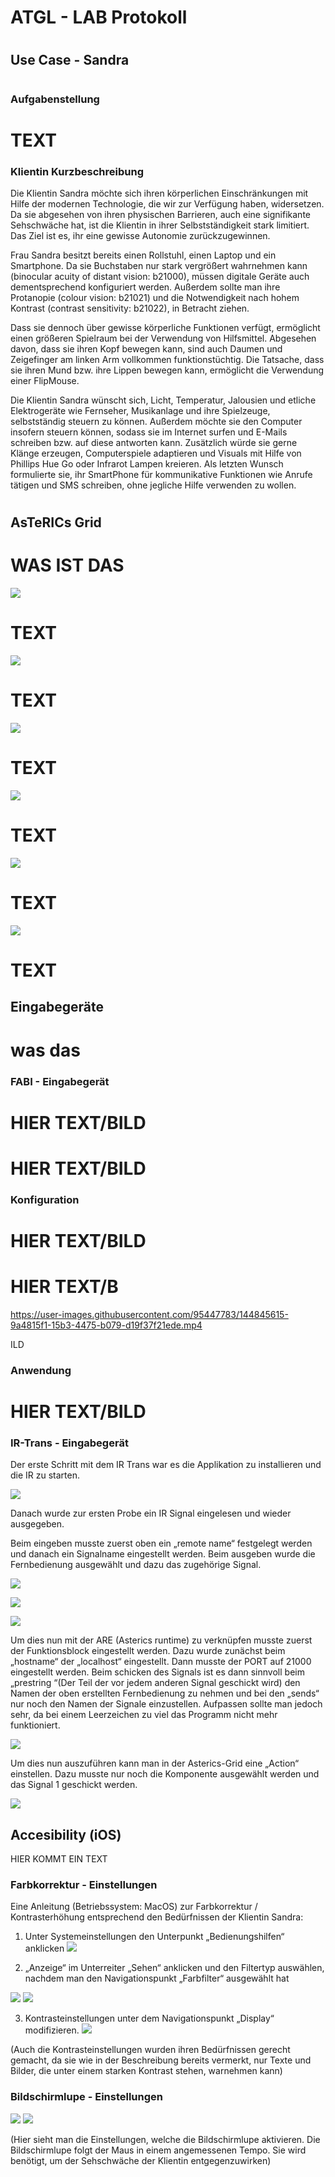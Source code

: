 # ATGL - LAB Protokoll
#
## Use Case - Sandra
#
#
### Aufgabenstellung
# TEXT
### Klientin Kurzbeschreibung
Die Klientin Sandra möchte sich ihren körperlichen Einschränkungen mit Hilfe der modernen Technologie, die wir zur Verfügung haben, widersetzen. Da sie abgesehen von ihren physischen Barrieren, auch eine signifikante Sehschwäche hat, ist die Klientin in ihrer Selbstständigkeit stark limitiert. Das Ziel ist es, ihr eine gewisse Autonomie zurückzugewinnen.  

 

Frau Sandra besitzt bereits einen Rollstuhl, einen Laptop und ein Smartphone. Da sie Buchstaben nur stark vergrößert wahrnehmen kann (binocular acuity of distant vision: b21000), müssen digitale Geräte auch dementsprechend konfiguriert werden. Außerdem sollte man ihre Protanopie (colour vision: b21021) und die Notwendigkeit nach hohem Kontrast (contrast sensitivity: b21022), in Betracht ziehen.  

 

Dass sie dennoch über gewisse körperliche Funktionen verfügt, ermöglicht einen größeren Spielraum bei der Verwendung von Hilfsmittel. Abgesehen davon, dass sie ihren Kopf bewegen kann, sind auch Daumen und Zeigefinger am linken Arm vollkommen funktionstüchtig. Die Tatsache, dass sie ihren Mund bzw. ihre Lippen bewegen kann, ermöglicht die Verwendung einer FlipMouse.  

 

Die Klientin Sandra wünscht sich, Licht, Temperatur, Jalousien und etliche Elektrogeräte wie Fernseher, Musikanlage und ihre Spielzeuge, selbstständig steuern zu können. Außerdem möchte sie den Computer insofern steuern können, sodass sie im Internet surfen und E-Mails schreiben bzw. auf diese antworten kann. Zusätzlich würde sie gerne Klänge erzeugen, Computerspiele adaptieren und Visuals mit Hilfe von Phillips Hue Go oder Infrarot Lampen kreieren. Als letzten Wunsch formulierte sie, ihr SmartPhone für kommunikative Funktionen wie Anrufe tätigen und SMS schreiben, ohne jegliche Hilfe verwenden zu wollen.  
#

## AsTeRICs Grid
# WAS IST DAS

![](Images_Grid_Kitchen/01_Main_Grid.jpg)

# TEXT

![](Images_Grid_Kitchen/02_MainKüche_Grid.jpg)

# TEXT

![](Images_Grid_Kitchen/03_TemperaturMain_Grid.jpg)

# TEXT

![](Images_Grid_Kitchen/04_LichtDimmenMain_Grid.jpg)

# TEXT

![](Images_Grid_Kitchen/05_Küche_Beamer_Grid.jpg)

# TEXT

![](Images_Grid_Kitchen/06_Radiosteuerung_Grid.jpg)

# TEXT

## Eingabegeräte
# was das

### FABI - Eingabegerät
# HIER TEXT/BILD
# HIER TEXT/BILD
### Konfiguration
# HIER TEXT/BILD
# HIER TEXT/B

https://user-images.githubusercontent.com/95447783/144845615-9a4815f1-15b3-4475-b079-d19f37f21ede.mp4

ILD
### Anwendung

# HIER TEXT/BILD

### IR-Trans - Eingabegerät

Der erste Schritt mit dem IR Trans war es die Applikation zu installieren und die IR zu starten.

![](Images_Kitchen/IR_running.PNG)

Danach wurde zur ersten Probe ein IR Signal eingelesen und wieder ausgegeben.

Beim eingeben musste zuerst oben ein „remote name“ festgelegt werden und danach ein Signalname eingestellt werden. Beim ausgeben wurde die Fernbedienung ausgewählt und dazu das zugehörige Signal.

![](Images_Kitchen/IR_ein.PNG)

![](Images_Kitchen/Ir_einst.PNG)

![](Images_Kitchen/IR_aus.PNG)

Um dies nun mit der ARE (Asterics runtime) zu verknüpfen musste zuerst der Funktionsblock eingestellt werden. Dazu wurde zunächst beim „hostname“ der „localhost“ eingestellt. Dann musste der PORT auf 21000 eingestellt werden. Beim schicken des Signals ist es dann sinnvoll beim „prestring “(Der Teil der vor jedem anderen Signal geschickt wird) den Namen der oben erstellten Fernbedienung zu nehmen und bei den „sends“ nur noch den Namen der Signale einzustellen. Aufpassen sollte man jedoch sehr, da bei einem Leerzeichen zu viel das Programm nicht mehr funktioniert. 

![](Images_Kitchen/IR_ast.PNG)

Um dies nun auszuführen kann man in der Asterics-Grid eine „Action“ einstellen. Dazu musste nur noch die Komponente ausgewählt werden und das Signal 1 geschickt werden.

![](Images_Kitchen/IR_grid.PNG)

## Accesibility (iOS)
HIER KOMMT EIN TEXT
### Farbkorrektur - Einstellungen
Eine Anleitung (Betriebssystem: MacOS) zur Farbkorrektur / Kontrasterhöhung entsprechend den Bedürfnissen der Klientin Sandra:

1. Unter Systemeinstellungen den Unterpunkt „Bedienungshilfen“ anklicken
![](Images_Kitchen/MAC_Settings1.jpeg)

2. „Anzeige“ im Unterreiter „Sehen“ anklicken und den Filtertyp auswählen, nachdem man den Navigationspunkt „Farbfilter“ ausgewählt hat

![](Images_Kitchen/MAC_Settings2.jpeg)
![](Images_Kitchen/MAC_Settings3.jpeg)

3. Kontrasteinstellungen unter dem Navigationspunkt „Display“ modifizieren.
![](Images_Kitchen/MAC_Settings4.jpeg)

(Auch die Kontrasteinstellungen wurden ihren Bedürfnissen gerecht gemacht, da sie wie in der Beschreibung bereits vermerkt, nur Texte und Bilder, die unter einem starken Kontrast stehen, warnehmen kann)

### Bildschirmlupe - Einstellungen

![](Images_Kitchen/Lupe_MAC.jpeg)
![](Images_Kitchen/Lupe_MAC2.jpeg)

(Hier sieht man die Einstellungen, welche die Bildschirmlupe aktivieren. Die Bildschirmlupe folgt der Maus in einem angemessenen Tempo. Sie wird benötigt, um der Sehschwäche der Klientin entgegenzuwirken)



